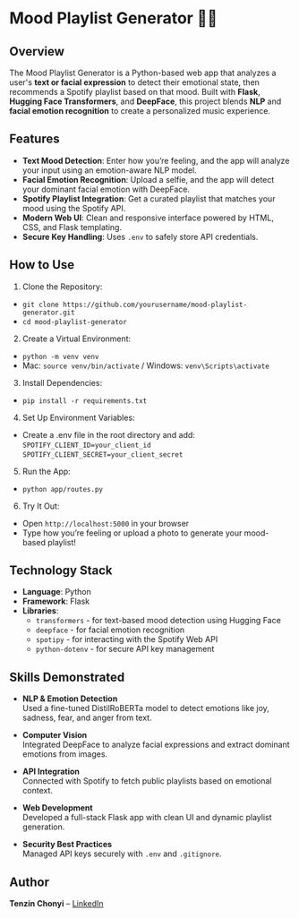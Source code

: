 # Mood Playlist Generator 🎵🧠

## Overview

The Mood Playlist Generator is a Python-based web app that analyzes a user's **text or facial expression** to detect their emotional state, then recommends a Spotify playlist based on that mood. Built with **Flask**, **Hugging Face Transformers**, and **DeepFace**, this project blends **NLP** and **facial emotion recognition** to create a personalized music experience.

## Features
- **Text Mood Detection**: Enter how you’re feeling, and the app will analyze your input using an emotion-aware NLP model.
- **Facial Emotion Recognition**: Upload a selfie, and the app will detect your dominant facial emotion with DeepFace.
- **Spotify Playlist Integration**: Get a curated playlist that matches your mood using the Spotify API.
- **Modern Web UI**: Clean and responsive interface powered by HTML, CSS, and Flask templating.
- **Secure Key Handling**: Uses `.env` to safely store API credentials.

## How to Use
1. Clone the Repository:  
  - `git clone https://github.com/yourusername/mood-playlist-generator.git`
  - `cd mood-playlist-generator`
2. Create a Virtual Environment:  
  - `python -m venv venv`
  - Mac: `source venv/bin/activate` / Windows: `venv\Scripts\activate`
3. Install Dependencies:  
  - `pip install -r requirements.txt`
4. Set Up Environment Variables:  
  - Create a .env file in the root directory and add:  
      `SPOTIFY_CLIENT_ID=your_client_id`
      `SPOTIFY_CLIENT_SECRET=your_client_secret`
5. Run the App:  
  - `python app/routes.py`
6. Try It Out:
  - Open `http://localhost:5000` in your browser
  - Type how you’re feeling or upload a photo to generate your mood-based playlist!

## Technology Stack
- **Language**: Python
- **Framework**: Flask
- **Libraries**:
  - `transformers` - for text-based mood detection using Hugging Face
  - `deepface` - for facial emotion recognition
  - `spotipy` - for interacting with the Spotify Web API
  - `python-dotenv` - for secure API key management

 ## Skills Demonstrated
 - **NLP & Emotion Detection**  
   Used a fine-tuned DistilRoBERTa model to detect emotions like joy, sadness, fear, and anger from text.
    
 - **Computer Vision**  
   Integrated DeepFace to analyze facial expressions and extract dominant emotions from images. 
   
 - **API Integration**  
   Connected with Spotify to fetch public playlists based on emotional context.
   
 - **Web Development**  
   Developed a full-stack Flask app with clean UI and dynamic playlist generation.
   
 - **Security Best Practices**  
   Managed API keys securely with `.env` and `.gitignore`.


## Author

**Tenzin Chonyi** – [LinkedIn](http://www.linkedin.com/in/tenzin-chonyi)
   
